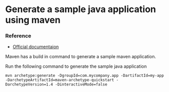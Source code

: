 # Generate a sample java application using maven

### Reference
* [Official documentaion](https://maven.apache.org/guides/getting-started/maven-in-five-minutes.html)

Maven has a build in command to generate a sample maven application.

Run the following command to generate the sample java application
```
mvn archetype:generate -DgroupId=com.mycompany.app -DartifactId=my-app -DarchetypeArtifactId=maven-archetype-quickstart -DarchetypeVersion=1.4 -DinteractiveMode=false
```
